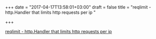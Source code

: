 +++
date = "2017-04-17T13:58:01+03:00"
draft = false
title = "reqlimit - http.Handler that limits http requests per ip "

+++

<p><a href="https://t.co/3PuB6flBpt">reqlimit - http.Handler that limits http requests per ip </a></p>